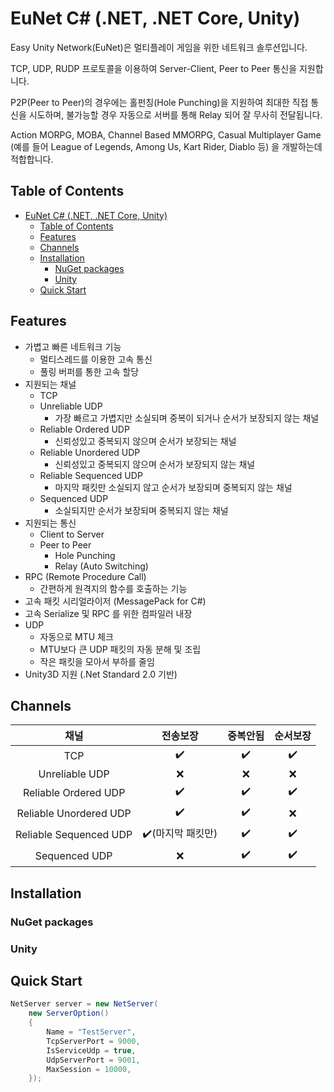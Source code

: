 # EuNet C# (.NET, .NET Core, Unity)

Easy Unity Network(EuNet)은 멀티플레이 게임을 위한 네트워크 솔루션입니다.

TCP, UDP, RUDP 프로토콜을 이용하여 Server-Client, Peer to Peer 통신을 지원합니다.

P2P(Peer to Peer)의 경우에는 홀펀칭(Hole Punching)을 지원하여 최대한 직접 통신을 시도하며, 불가능할 경우 자동으로 서버를 통해 Relay 되어 잘 무사히 전달됩니다.

Action MORPG, MOBA, Channel Based MMORPG, Casual Multiplayer Game (예를 들어 League of Legends, Among Us, Kart Rider, Diablo 등) 을 개발하는데 적합합니다.

## Table of Contents

- [EuNet C# (.NET, .NET Core, Unity)](#eunet-c-net-net-core-unity)
  - [Table of Contents](#table-of-contents)
  - [Features](#features)
  - [Channels](#channels)
  - [Installation](#installation)
    - [NuGet packages](#nuget-packages)
    - [Unity](#unity)
  - [Quick Start](#quick-start)

## Features
  
* 가볍고 빠른 네트워크 기능
  * 멀티스레드를 이용한 고속 통신
  * 풀링 버퍼를 통한 고속 할당
* 지원되는 채널
  * TCP
  * Unreliable UDP
    * 가장 빠르고 가볍지만 소실되며 중복이 되거나 순서가 보장되지 않는  채널
  * Reliable Ordered UDP
    * 신뢰성있고 중복되지 않으며 순서가 보장되는 채널
  * Reliable Unordered UDP
    * 신뢰성있고 중복되지 않으며 순서가 보장되지 않는 채널
  * Reliable Sequenced UDP
    * 마지막 패킷만 소실되지 않고 순서가 보장되며 중복되지 않는 채널
  * Sequenced UDP
    * 소실되지만 순서가 보장되며 중복되지 않는 채널
* 지원되는 통신
  * Client to Server
  * Peer to Peer
    * Hole Punching
    * Relay (Auto Switching)
* RPC (Remote Procedure Call)
  * 간편하게 원격지의 함수를 호출하는 기능 
* 고속 패킷 시리얼라이저 (MessagePack for C#)
* 고속 Serialize 및 RPC 를 위한 컴파일러 내장
* UDP
  * 자동으로 MTU 체크
  * MTU보다 큰 UDP 패킷의 자동 분해 및 조립
  * 작은 패킷을 모아서 부하를 줄임
* Unity3D 지원 (.Net Standard 2.0 기반)

## Channels

|          채널          |             전송보장              |      중복안됨      |      순서보장      |
| :--------------------: | :-------------------------------: | :----------------: | :----------------: |
|          TCP           |        :heavy_check_mark:         | :heavy_check_mark: | :heavy_check_mark: |
|     Unreliable UDP     |                :x:                |        :x:         |        :x:         |
|  Reliable Ordered UDP  |        :heavy_check_mark:         | :heavy_check_mark: | :heavy_check_mark: |
| Reliable Unordered UDP |        :heavy_check_mark:         | :heavy_check_mark: |        :x:         |
| Reliable Sequenced UDP | :heavy_check_mark:(마지막 패킷만) | :heavy_check_mark: | :heavy_check_mark: |
|     Sequenced UDP      |                :x:                | :heavy_check_mark: | :heavy_check_mark: |


## Installation

### NuGet packages

### Unity

## Quick Start

```csharp
NetServer server = new NetServer(
    new ServerOption()
    {
        Name = "TestServer",
        TcpServerPort = 9000,
        IsServiceUdp = true,
        UdpServerPort = 9001,
        MaxSession = 10000,
    });
```
